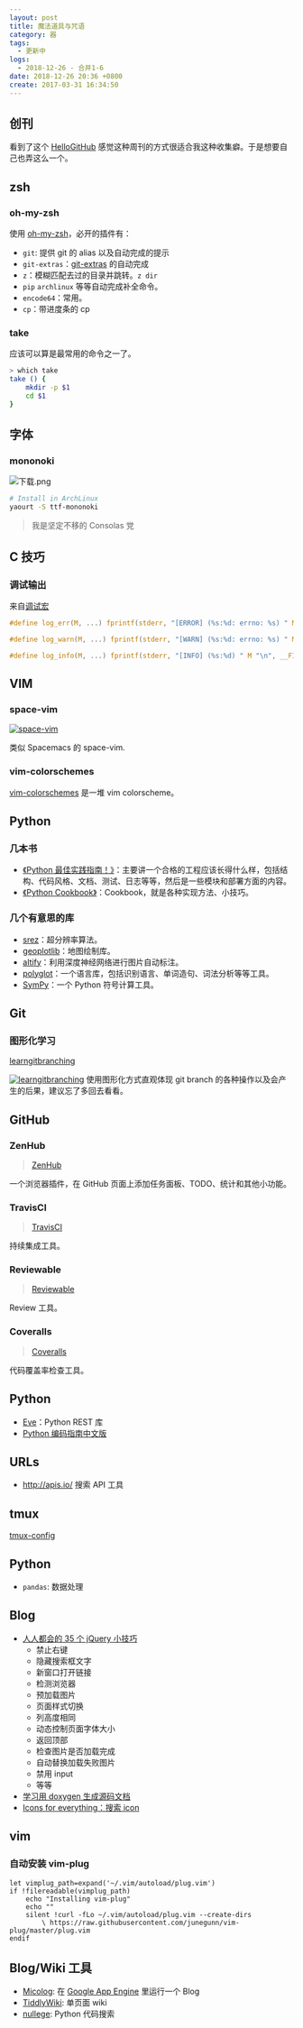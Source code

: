 ```yaml
---
layout: post
title: 魔法道具与咒语
category: 器
tags:
  - 更新中
logs:
  - 2018-12-26 - 合并1-6
date: 2018-12-26 20:36 +0800
create: 2017-03-31 16:34:50
---
```


## 创刊
看到了这个 [HelloGitHub](https://github.com/521xueweihan/HelloGitHub) 感觉这种周刊的方式很适合我这种收集癖。于是想要自己也弄这么一个。

## zsh

### oh-my-zsh
使用 [oh-my-zsh](https://github.com/robbyrussell/oh-my-zsh)，必开的插件有：

* `git`: 提供 git 的 alias 以及自动完成的提示
* `git-extras`：[git-extras](https://github.com/tj/git-extras) 的自动完成
* `z`：模糊匹配去过的目录并跳转。`z dir`
* `pip` `archlinux` 等等自动完成补全命令。
* `encode64`：常用。
* `cp`：带进度条的 cp

### take
应该可以算是最常用的命令之一了。

```sh
> which take
take () {
    mkdir -p $1
    cd $1
}
```

## 字体

### mononoki
![下载.png](https://ooo.0o0.ooo/2017/03/31/58de2c0096c0e.png)

```sh
# Install in ArchLinux
yaourt -S ttf-mononoki
```

> 我是坚定不移的 Consolas 党

## C 技巧

### 调试输出

来自[调试宏](https://segmentfault.com/a/1190000005683869)

```c
#define log_err(M, ...) fprintf(stderr, "[ERROR] (%s:%d: errno: %s) " M "\n", __FILE__, __LINE__, clean_errno(), ##__VA_ARGS__)

#define log_warn(M, ...) fprintf(stderr, "[WARN] (%s:%d: errno: %s) " M "\n", __FILE__, __LINE__, clean_errno(), ##__VA_ARGS__)

#define log_info(M, ...) fprintf(stderr, "[INFO] (%s:%d) " M "\n", __FILE__, __LINE__, ##__VA_ARGS__)
```

## VIM

### space-vim
[![space-vim](https://github.com/liuchengxu/space-vim-dark/blob/screenshots/screenshot3.png?raw=true)](https://github.com/liuchengxu/space-vim/)

类似 Spacemacs 的 space-vim.

### vim-colorschemes
[vim-colorschemes](https://github.com/flazz/vim-colorschemes) 是一堆 vim colorscheme。


## Python

### 几本书
* [《Python 最佳实践指南！》](http://pythonguidecn.readthedocs.io/zh/latest/)：主要讲一个合格的工程应该长得什么样，包括结构、代码风格、文档、测试、日志等等，然后是一些模块和部署方面的内容。
* [《Python Cookbook》](http://python3-cookbook.readthedocs.io/zh_CN/latest/)：Cookbook，就是各种实现方法、小技巧。

### 几个有意思的库
* [srez](https://github.com/david-gpu/srez)：超分辨率算法。
* [geoplotlib](https://github.com/andrea-cuttone/geoplotlib)：地图绘制库。
* [altify](https://github.com/ParhamP/altify)：利用深度神经网络进行图片自动标注。
* [polyglot](http://polyglot.readthedocs.io/en/latest/)：一个语言库，包括识别语言、单词造句、词法分析等等工具。
* [SymPy](http://docs.sympy.org/latest/index.htmlhttp://docs.sympy.org/latest/index.html)：一个 Python 符号计算工具。

## Git

### 图形化学习
[learngitbranching](http://learngitbranching.js.org/)

[![learngitbranching](https://ooo.0o0.ooo/2017/04/07/58e78f27476e4.png)](http://learngitbranching.js.org/)
使用图形化方式直观体现 git branch 的各种操作以及会产生的后果，建议忘了多回去看看。


## GitHub

### ZenHub
> [ZenHub](https://www.zenhub.io/)

一个浏览器插件，在 GitHub 页面上添加任务面板、TODO、统计和其他小功能。

### TravisCI
> [TravisCI](https://travis-ci.org/)

持续集成工具。

### Reviewable
> [Reviewable](https://reviewable.io/)

Review 工具。

### Coveralls
> [Coveralls](http://coveralls.io/)

代码覆盖率检查工具。

## Python
* [Eve](http://python-eve.org/)：Python REST 库
* [Python 编码指南中文版](http://www.elias.cn/Develop/PythonStyleGuide)

## URLs
* http://apis.io/ 搜索 API 工具

## tmux

[tmux-config](https://github.com/tony/tmux-config)


## Python
* `pandas`: 数据处理

## Blog
* [人人都会的 35 个 jQuery 小技巧](https://segmentfault.com/a/1190000003902322)
    * 禁止右键
    * 隐藏搜索框文字
    * 新窗口打开链接
    * 检测浏览器
    * 预加载图片
    * 页面样式切换
    * 列高度相同
    * 动态控制页面字体大小
    * 返回顶部
    * 检查图片是否加载完成
    * 自动替换加载失败图片
    * 禁用 input
    * 等等
* [学习用 doxygen 生成源码文档](https://www.ibm.com/developerworks/cn/aix/library/au-learningdoxygen/)
* [Icons for everything：搜索 icon](https://thenounproject.com/)


## vim

### 自动安装 vim-plug

```vim
let vimplug_path=expand('~/.vim/autoload/plug.vim')
if !filereadable(vimplug_path)
    echo "Installing vim-plug"
    echo ""
    silent !curl -fLo ~/.vim/autoload/plug.vim --create-dirs
        \ https://raw.githubusercontent.com/junegunn/vim-plug/master/plug.vim
endif
```

## Blog/Wiki 工具
* [Micolog](https://github.com/xuming/micolog): 在 [Google App Engine](https://console.cloud.google.com) 里运行一个 Blog
* [TiddlyWiki](http://tiddlywiki.com/): 单页面 wiki
* [nullege](http://nullege.com/): Python 代码搜索
